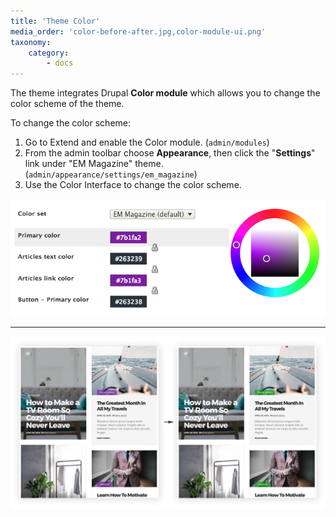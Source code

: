 ```yaml
---
title: 'Theme Color'
media_order: 'color-before-after.jpg,color-module-ui.png'
taxonomy:
    category:
        - docs
---
```


The theme integrates Drupal **Color module**  which allows you to change the color scheme of the theme.

To change the color scheme:

1. Go to Extend and enable the Color module. (`admin/modules`)
2. From the admin toolbar choose **Appearance**, then click the "**Settings**" link under "EM Magazine" theme. (`admin/appearance/settings/em_magazine`)
3. Use the Color Interface to change the color scheme.

![](color-module-ui.png)

---

![](color-before-after.jpg)


